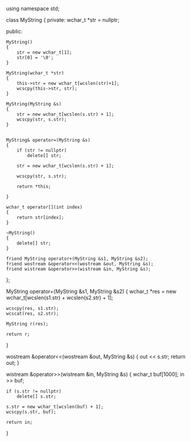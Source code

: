 
using namespace std;

class MyString
{
private:
	wchar_t *str = nullptr;

public:

	MyString()
	{
		str = new wchar_t[1];
		str[0] = '\0';
	}

	MyString(wchar_t *str)
	{
		this->str = new wchar_t[wcslen(str)+1];
		wcscpy(this->str, str);
	}
	
	MyString(MyString &s)
	{
		str = new wchar_t[wcslen(s.str) + 1];
		wcscpy(str, s.str);
	}


	MyString& operator=(MyString &s)
	{
		if (str != nullptr)
			delete[] str;

		str = new wchar_t[wcslen(s.str) + 1];

		wcscpy(str, s.str);

		return *this;
		
	}

	wchar_t operator[](int index)
	{
		return str[index];
	}

	~MyString()
	{
		delete[] str;
	}

	friend MyString operator+(MyString &s1, MyString &s2);
	friend wostream &operator<<(wostream &out, MyString &s);
	friend wistream &operator>>(wistream &in, MyString &s);
};

MyString operator+(MyString &s1, MyString &s2)
{
	wchar_t *res = new wchar_t[wcslen(s1.str) + wcslen(s2.str) + 1];

	wcscpy(res, s1.str);
	wcscat(res, s2.str);

	MyString r(res);

	return r;
}

wostream &operator<<(wostream &out, MyString &s)
{
	out << s.str;
	return out;
}

wistream &operator>>(wistream &in, MyString &s)
{
	wchar_t buf[1000];
	in >> buf;

	if (s.str != nullptr)
		delete[] s.str;
	
	s.str = new wchar_t[wcslen(buf) + 1];
	wcscpy(s.str, buf);

	return in;
}
